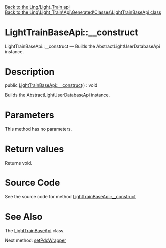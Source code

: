 [Back to the Ling/Light_Train api](https://github.com/lingtalfi/Light_Train/blob/master/doc/api/Ling/Light_Train.md)<br>
[Back to the Ling\Light_Train\Api\Generated\Classes\LightTrainBaseApi class](https://github.com/lingtalfi/Light_Train/blob/master/doc/api/Ling/Light_Train/Api/Generated/Classes/LightTrainBaseApi.md)


LightTrainBaseApi::__construct
================



LightTrainBaseApi::__construct — Builds the AbstractLightUserDatabaseApi instance.




Description
================


public [LightTrainBaseApi::__construct](https://github.com/lingtalfi/Light_Train/blob/master/doc/api/Ling/Light_Train/Api/Generated/Classes/LightTrainBaseApi/__construct.md)() : void




Builds the AbstractLightUserDatabaseApi instance.




Parameters
================

This method has no parameters.


Return values
================

Returns void.








Source Code
===========
See the source code for method [LightTrainBaseApi::__construct](https://github.com/lingtalfi/Light_Train/blob/master/Api/Generated/Classes/LightTrainBaseApi.php#L37-L42)


See Also
================

The [LightTrainBaseApi](https://github.com/lingtalfi/Light_Train/blob/master/doc/api/Ling/Light_Train/Api/Generated/Classes/LightTrainBaseApi.md) class.

Next method: [setPdoWrapper](https://github.com/lingtalfi/Light_Train/blob/master/doc/api/Ling/Light_Train/Api/Generated/Classes/LightTrainBaseApi/setPdoWrapper.md)<br>

